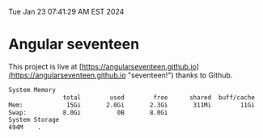 Tue Jan 23 07:41:29 AM EST 2024

# Angular seventeen


This project is live at [https://angularseventeen.github.io](https://angularseventeen.github.io "seventeen!") thanks to Github.

```bash
System Memory
               total        used        free      shared  buff/cache   available
Mem:            15Gi       2.0Gi       2.3Gi       311Mi        11Gi        13Gi
Swap:          8.0Gi          0B       8.0Gi
System Storage
494M	.
```
